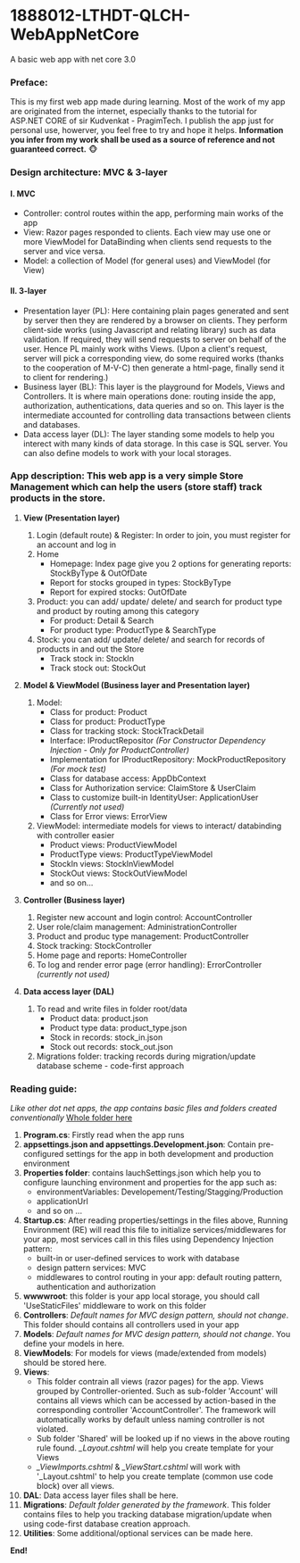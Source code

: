# 1888012-LTHDT-QLCH-WebAppNetCore
A basic web app with net core 3.0

### Preface: 
This is my first web app made during learning. Most of the work of my app are originated from the internet, especially thanks to the tutorial for ASP.NET CORE of sir Kudvenkat - PragimTech. I publish the app just for personal use, howerver, you feel free to try and hope it helps.
**Information you infer from my work shall be used as a source of reference and not guaranteed correct.**
:monkey_face:

### Design architecture: MVC & 3-layer
#### I. MVC
- Controller: control routes within the app, performing main works of the app
- View: Razor pages responded to clients. Each view may use one or more ViewModel for DataBinding when clients send requests to the server and vice versa.
- Model: a collection of Model (for general uses) and ViewModel (for View)

#### II. 3-layer
- Presentation layer (PL): Here containing plain pages generated and sent by server then they are rendered by a browser on clients. They perform client-side works (using Javascript and relating library) such as data validation. If required, they will send requests to server on behalf of the user. Hence PL mainly work withs Views.
(Upon a client's request, server will pick a corresponding view, do some required works (thanks to the cooperation of M-V-C) then generate a html-page, finally send it to client for rendering.)
- Business layer (BL): This layer is the playground for Models, Views and Controllers. It is where main operations done: routing inside the app, authorization, authentications, data queries and so on. This layer is the intermediate accounted for controlling data transactions between clients and databases.
- Data access layer (DL): The layer standing some models to help you interect with many kinds of data storage. In this case is SQL server. You can also define models to work with your local storages.


### App description: This web app is a very simple Store Management which can help the users (store staff) track products in the store.
1. __View (Presentation layer)__
  	1. Login (default route) & Register: In order to join, you must register for an account and log in
	1. Home
		+ Homepage: Index page give you 2 options for generating reports: StockByType & OutOfDate
		+ Report for stocks grouped in types: StockByType
		+ Report for expired stocks: OutOfDate
	1. Product: you can add/ update/ delete/ and search for product type and product by routing among this category
		+ For product: Detail & Search
		+ For product type: ProductType & SearchType
	1. Stock: you can add/ update/ delete/ and search for records of products in and out the Store
		+ Track stock in: StockIn
		+ Track stock out: StockOut 
1. __Model & ViewModel (Business layer and Presentation layer)__
	1. Model:
		+ Class for product: Product
		+ Class for product: ProductType
		+ Class for tracking stock: StockTrackDetail
		+ Interface: IProductRepositor *(For Constructor Dependency Injection - Only for ProductController)*
		+ Implementation for IProductRepository: MockProductRepository *(For mock test)*
		+ Class for database access: AppDbContext
		+ Class for Authorization service: ClaimStore & UserClaim
		+ Class to customize built-in IdentityUser: ApplicationUser *(Currently not used)*
		+ Class for Error views: ErrorView
	1. ViewModel: intermediate models for views to interact/ databinding with controller easier
		+ Product views: ProductViewModel
		+ ProductType views: ProductTypeViewModel
		+ StockIn views: StockInViewModel
		+ StockOut views: StockOutViewModel
		+ and so on...
1. __Controller (Business layer)__
	1. Register new account and login control: AccountController
	1. User role/claim management: AdministrationController
	1. Product and produc type management: ProductController 
	1. Stock tracking: StockController
	1. Home page and reports: HomeController
	1. To log and render error page (error handling): ErrorController *(currently not used)*

1. __Data access layer (DAL)__
	1. To read and write files in folder root/data
		+ Product data: product.json
		+ Product type data: product_type.json
		+ Stock in records: stock_in.json
		+ Stock out records: stock_out.json
	1. Migrations folder: tracking records during migration/update database scheme - code-first approach
	
### Reading guide:
*Like other dot net apps, the app contains basic files and folders created conventionally*
[Whole folder here](https://github.com/ngocongduy/1888012-LTHDT-QLCH-WebAppNetCore/tree/master/1888012-LTHDT-QLCH-WebAppNetCore)
1. __Program.cs__: Firstly read when the app runs
1. __appsettings.json and appsettings.Development.json__: Contain pre-configured settings for the app in both development and production environment
1. __Properties folder__: contains lauchSettings.json which help you to configure launching environment and properties for the app such as:
	- environmentVariables: Developement/Testing/Stagging/Production
	- applicationUrl
	- and so on ...
1. __Startup.cs__: After reading properties/settings in the files above, Running Environment (RE) will read this file to initialize services/middlewares for your app, most services call in this files using Dependency Injection pattern:
	- built-in or user-defined services to work with database
	- design pattern services: MVC
	- middlewares to control routing in your app: default routing pattern, authentication and authorization 
1. __wwwwroot__: this folder is your app local storage, you should call 'UseStaticFiles' middleware to work on this folder
1. __Controllers__: *Default names for MVC design pattern, should not change*. This folder should contains all controllers used in your app
1. __Models__: *Default names for MVC design pattern, should not change*. You define your models in here.
1. __ViewModels__: For models for views (made/extended from models) should be stored here.
1. __Views__: 
	- This folder contrain all views (razor pages) for the app. Views grouped by Controller-oriented. Such as sub-folder 'Account' will contains all views which can be accessed by action-based in the corresponding controller 'AccountController'. The framework will automatically works by default unless naming controller is not violated. 
	- Sub folder 'Shared' will be looked up if no views in the above routing rule found. *_Layout.cshtml* will help you create template for your Views
	- *_ViewImports.cshtml* & *_ViewStart.cshtml* will work with '_Layout.cshtml' to help you create template (common use code block) over all views.
1. __DAL__: Data access layer files shall be here.
1. __Migrations__: *Default folder generated by the framework*. This folder contains files to help you tracking database migration/update when using code-first database creation approach.
1. __Utilities__: Some additional/optional services can be made here.

**End!**
